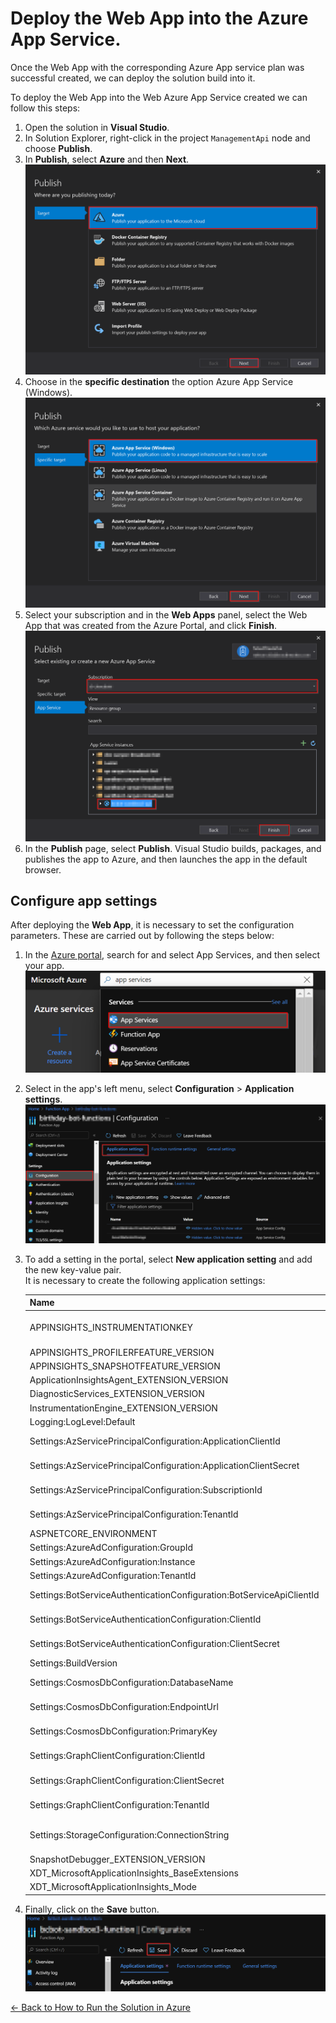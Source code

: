 # Deploy the Web App into the Azure App Service.

Once the Web App with the corresponding Azure App service plan was successful created, we can deploy the solution build into it. 

To deploy the Web App into the Web Azure App Service created we can follow this steps:
1. Open the solution in **Visual Studio**.
1. In Solution Explorer, right-click in the project `ManagementApi` node and choose **Publish**.
1. In **Publish**, select **Azure** and then **Next**.  
![Select Azure](./images/deploy_web_app_select_azure.png)
1. Choose in the **specific destination** the option Azure App Service (Windows).  
![Select specific destination](./images/deploy_web_app_select_specific_destination.png)
1. Select your subscription and in the **Web Apps** panel, select the Web App that was created from the Azure Portal, and click **Finish**.  
![Select Web App Created](./images/deploy_web_app_select_web_app_created.png)
1. In the **Publish** page, select **Publish**. Visual Studio builds, packages, and publishes the app to Azure, and then launches the app in the default browser.

## Configure app settings
After deploying the **Web App**, it is necessary to set the configuration parameters. These are carried out by following the steps below:

1. In the [Azure portal](http://portal.azure.com/), search for and select App Services, and then select your app.  
![Application settings](./images/web_app_search.png)
1. Select in the app's left menu, select **Configuration** > **Application settings**.  
![New application setting](./images/function_app_configuration_application_settings.png)
1. To add a setting in the portal, select **New application setting** and add the new key-value pair.  
It is necessary to create the following application settings:

    | Name                                                                 | Value                                                                  |
    |----------------------------------------------------------------------|------------------------------------------------------------------------|
    | APPINSIGHTS_INSTRUMENTATIONKEY                                       | Application Insights key of the application insights resource created. |
    | APPINSIGHTS_PROFILERFEATURE_VERSION                                  | disabled                                                               |
    | APPINSIGHTS_SNAPSHOTFEATURE_VERSION                                  | disabled                                                               |
    | ApplicationInsightsAgent_EXTENSION_VERSION                           | ~2                                                                     |
    | DiagnosticServices_EXTENSION_VERSION                                 | disabled                                                               |
    | InstrumentationEngine_EXTENSION_VERSION                              | disabled                                                               |
    | Logging:LogLevel:Default                                             | Information                                                            |
    | Settings:AzServicePrincipalConfiguration:ApplicationClientId         | Client Id of the Azure Service Principal app registration.             |
    | Settings:AzServicePrincipalConfiguration:ApplicationClientSecret     | Client secret of the Azure Service Principal app registration.         |
    | Settings:AzServicePrincipalConfiguration:SubscriptionId              | Subscription Id of the Azure Service Principal app registration.       |
    | Settings:AzServicePrincipalConfiguration:TenantId                    | Tenant Id of Azure Service Principal app registration.                 |
    | ASPNETCORE_ENVIRONMENT                                               | Development                                                            |
    | Settings:AzureAdConfiguration:GroupId                                | Group Id of Azure AD.                                                  |
    | Settings:AzureAdConfiguration:Instance                               | https://login.microsoftonline.com/                                     |
    | Settings:AzureAdConfiguration:TenantId                               | Tenant Id of Azure AD.                                                 |
    | Settings:BotServiceAuthenticationConfiguration:BotServiceApiClientId | Client Id of the Bot Service Api app registration.                     |
    | Settings:BotServiceAuthenticationConfiguration:ClientId              | Client Id of the Bot Service Client app registration.                  |
    | Settings:BotServiceAuthenticationConfiguration:ClientSecret          | Client secret of the Bot Service Client app registration.              |
    | Settings:BuildVersion                                                | verision deployed e.g. 0.0.1-test                                      |
    | Settings:CosmosDbConfiguration:DatabaseName                          | Database name of the cosmos db created.                                |
    | Settings:CosmosDbConfiguration:EndpointUrl                           | Endpoint URL of the cosmos db created.                                 |
    | Settings:CosmosDbConfiguration:PrimaryKey                            | Primary key of the cosmos db created.                                  |
    | Settings:GraphClientConfiguration:ClientId                           | Client Id of the Azure Bot app registration.                           |
    | Settings:GraphClientConfiguration:ClientSecret                       | Client secret of the Azure Bot app registration.                       |
    | Settings:GraphClientConfiguration:TenantId                           | Tenant  Id of the Azure Bot app registration.                          |
    | Settings:StorageConfiguration:ConnectionString                       | Connection string of the Storage created where the config is stored.   |
    | SnapshotDebugger_EXTENSION_VERSION                                   | disabled                                                               |
    | XDT_MicrosoftApplicationInsights_BaseExtensions                      | disabled                                                               |
    | XDT_MicrosoftApplicationInsights_Mode                                | recommended                                                            |
1. Finally, click on the **Save** button.  
![Save new application settings](./images/web_app_save_new_application_settings.png)

[← Back to How to Run the Solution in Azure](README.md#how-to-run-the-solution-in-azure)